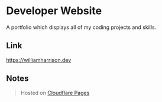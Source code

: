 # Developer Website
A portfolio which displays all of my coding projects and skills.

## Link
https://williamharrison.dev

## Notes
> Hosted on [Cloudflare Pages](https://pages.cloudflare.com)

